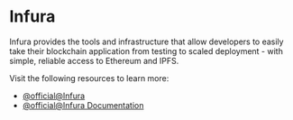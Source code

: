 # Infura

Infura provides the tools and infrastructure that allow developers to easily take their blockchain application from testing to scaled deployment - with simple, reliable access to Ethereum and IPFS.

Visit the following resources to learn more:

- [@official@Infura](https://infura.io/)
- [@official@Infura Documentation](https://docs.infura.io/api)